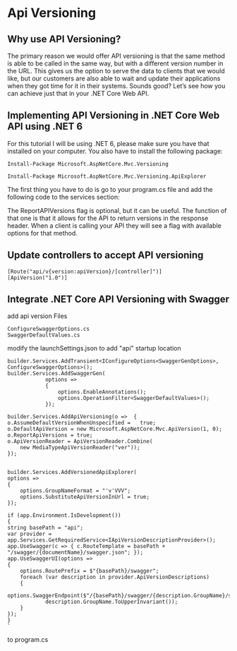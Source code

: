 ﻿# Api Versioning
## Why use API Versioning?

The primary reason we would offer API versioning is that the same method is able to be called in the same way, but with a different version number in the URL. This gives us the option to serve the data to clients that we would like, but our customers are also able to wait and update their applications when they got time for it in their systems. Sounds good? Let’s see how you can achieve just that in your .NET Core Web API.

## Implementing API Versioning in .NET Core Web API using .NET 6

For this tutorial I will be using .NET 6, please make sure you have that installed on your computer. You also have to install the following package:

    Install-Package Microsoft.AspNetCore.Mvc.Versioning

    Install-Package Microsoft.AspNetCore.Mvc.Versioning.ApiExplorer


The first thing you have to do is go to your program.cs file and add the following code to the services section:



The ReportAPIVersions flag is optional, but it can be useful. The function of that one is that it allows for the API to return versions in the response header. When a client is calling your API they will see a flag with available options for that method.

## Update controllers to accept API versioning

    [Route("api/v{version:apiVersion}/[controller]")]
    [ApiVersion("1.0")]

##  Integrate .NET Core API Versioning with Swagger

add api version Files

    ConfigureSwaggerOptions.cs
    SwaggerDefaultValues.cs


modify the launchSettings.json to add "api" startup location


    builder.Services.AddTransient<IConfigureOptions<SwaggerGenOptions>, ConfigureSwaggerOptions>();
    builder.Services.AddSwaggerGen(
                options =>
                {
                    options.EnableAnnotations();
                    options.OperationFilter<SwaggerDefaultValues>();
                });

    builder.Services.AddApiVersioning(o =>  { o.AssumeDefaultVersionWhenUnspecified =   true;
    o.DefaultApiVersion = new Microsoft.AspNetCore.Mvc.ApiVersion(1, 0);
    o.ReportApiVersions = true;
    o.ApiVersionReader = ApiVersionReader.Combine(
        new MediaTypeApiVersionReader("ver"));
    });


    builder.Services.AddVersionedApiExplorer(
    options =>
    {
        options.GroupNameFormat = "'v'VVV";
        options.SubstituteApiVersionInUrl = true;
    });

    if (app.Environment.IsDevelopment())
    {
    string basePath = "api";
    var provider = app.Services.GetRequiredService<IApiVersionDescriptionProvider>();
    app.UseSwagger(c => { c.RouteTemplate = basePath + "/swagger/{documentName}/swagger.json"; });
    app.UseSwaggerUI(options =>
    {
        options.RoutePrefix = $"{basePath}/swagger";
        foreach (var description in provider.ApiVersionDescriptions)
        {
            options.SwaggerEndpoint($"/{basePath}/swagger/{description.GroupName}/swagger.json",
                description.GroupName.ToUpperInvariant());
        }
    });
    }
    `

to program.cs